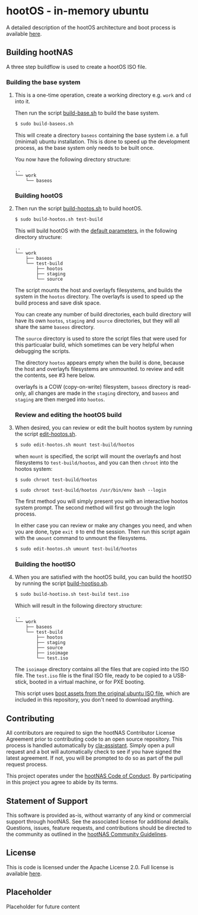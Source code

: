 # hootOS - in-memory ubuntu

A detailed description of the hootOS architecture and boot process is available
[here](/hoot-os/architecture-and-boot.md).

## Building hootNAS

A three step buildflow is used to create a hootOS ISO file.

### Building the base system

1.  This is a one-time operation, create a working directory e.g. `work` 
    and `cd` into it. 
    
    Then run the script [build-base.sh](/hoot-os/build-baseos.sh) to build 
    the base system. 

    ```bash
    $ sudo build-baseos.sh
    ```
    This will create a directory `baseos` containing the base system i.e. a
    full (minimal) ubuntu installation. This is done to speed up the 
    development process, as the base system only needs to be built once.

    You now have the following directory structure:
    ```
    ..
    └── work
        └── baseos
    ```
    ### Building hootOS

2.  Then run the script 
    [build-hootos.sh](/hoot-os/build-hootos.sh) to build hootOS. 

    ```bash
    $ sudo build-hootos.sh test-build 
    ```

    This will build hootOS with the 
    [default parameters](/hoot-os/build-hootos.sh), in the following 
    directory structure:
    
    ```
    ..
    └── work
        ├── baseos
        └── test-build
            ├── hootos
            ├── staging
            └── source
    ```
    The script mounts the host and overlayfs filesystems, and builds the system 
    in the `hootos` directory. The overlayfs is used to speed up the build 
    process and save disk space. 
 
    You can create any number of build directories, each build directory will
    have its own `hootos`, `staging` and `source` directories, but they will 
    all share the same `baseos` directory.

    The `source` directory is used to store the script files that were used 
    for this particualar build, which sometimes can be very helpful when 
    debugging the scripts.

    The directory `hootos` appears empty when the build is done, because the 
    host and overlayfs filesystems are unmounted. to review and edit the 
    contents, see #3 here below. 
    
    overlayfs is a COW (copy-on-write) filesystem, `baseos` directory is 
    read-only, all changes are made in the `staging` directory, and `baseos` 
    and `staging` are then merged into `hootos`. 

    ### Review and editing the hootOS build

3.  When desired, you can review or edit the built hootos system by running the 
    script [edit-hootos.sh](/hoot-os/edit-hootos.sh). 

    ```bash
    $ sudo edit-hootos.sh mount test-build/hootos
    ```
    when `mount` is specified, the script will mount the overlayfs and host 
    filesystems to `test-build/hootos`, and you can then `chroot` into the 
    hootos system:
    ```
    $ sudo chroot test-build/hootos
    ```
    ```
    $ sudo chroot test-build/hootos /usr/bin/env bash --login
    ```
    The first method you will simply present you with an interactive hootos
    system prompt. The second method will first go through the login process.
    
    In either case you can review or make any changes you need, and when you 
    are done, type `exit 0` to end the session. Then run this script again 
    with the `umount` command to unmount the filesystems.

    ```bash
    $ sudo edit-hootos.sh umount test-build/hootos
    ```
 
    ### Building the hootISO

4.  When you are satisfied with the hootOS build, you can build the hootISO by
    running the script [build-hootiso.sh](/hoot-os/build-hootiso.sh).

    ```bash
    $ sudo build-hootiso.sh test-build test.iso
    ```
    
    Which will result in the following directory structure:
    ```
    ..
    └── work
        ├── baseos
        └── test-build
            ├── hootos
            ├── staging
            ├── source
            ├── isoimage
            └── test.iso
    ```
    The `isoimage` directory contains all the files that are copied into 
    the ISO file. The `test.iso` file is the final ISO file, ready to be
    copied to a USB-stick, booted in a virtual machine, or for PXE booting.

    This script uses 
    [boot assets from the original ubuntu ISO file](/hoot-os/assets/README.md), 
    which are included in this repository, you don't need to download anything.

## Contributing

All contributors are required to sign the hootNAS Contributor License Agreement 
prior to contributing code to an open source repository. This process is 
handled automatically by [cla-assistant](https://cla-assistant.io/). 
Simply open a pull request and a bot will automatically check to see if you 
have signed the latest agreement. If not, you will be prompted to do so as part 
of the pull request process. 

This project operates under the [hootNAS Code of Conduct](#placeholder). By 
participating in this project you agree to abide by its terms. 

## Statement of Support

This software is provided as-is, without warranty of any kind or commercial 
support through hootNAS. See the associated license for additional details. 
Questions, issues, feature requests, and contributions should be directed to 
the community as outlined in the [hootNAS Community Guidelines](#placeholder).

## License

This is code is licensed under the Apache License 2.0. Full license is 
available [here](/LICENSE).

## Placeholder

Placeholder for future content
